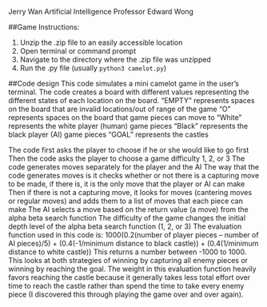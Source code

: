 Jerry Wan
Artificial Intelligence
Professor Edward Wong


##Game Instructions:
1.	Unzip the .zip file to an easily accessible location
2.	Open terminal or command prompt
3.	Navigate to the directory where the .zip file was unzipped 
4.	Run the .py file (usually `python3 camelot.py`)

##Code design
This code simulates a mini camelot game in the user’s terminal. The code creates a board with different values representing the different states of each location on the board. 
“EMPTY” represents spaces on the board that are invalid locations/out of range of the game
“O” represents spaces on the board that game pieces can move to
“White” represents the white player (human) game pieces
“Black” represents the black player (AI) game pieces
“GOAL” represents the castles

The code first asks the player to choose if he or she would like to go first
Then the code asks the player to choose a game difficulty 1, 2, or 3
The code generates moves separately for the player and the AI
The way that the code generates moves is it checks whether or not there is a capturing move to be made, if there is, it is the only move that the player or AI can make
Then if there is not a capturing move, it looks for moves (cantering moves or regular moves) and adds them to a list of moves that each piece can make
The AI selects a move based on the return value (a move) from the alpha beta search function
The difficulty of the game changes the initial depth level of the alpha beta search function (1, 2, or 3)
The evaluation function used in this code is:
1000(0.2(number of player pieces – number of AI pieces)/5) + (0.4(-1/minimum distance to black castle)) + (0.4(1/minimum distance to white castle))
This returns a number between -1000 to 1000. This looks at both strategies of winning by capturing all enemy pieces or winning by reaching the goal. The weight in this evaluation function heavily favors reaching the castle because it generally takes less total effort over time to reach the castle rather than spend the time to take every enemy piece (I discovered this through playing the game over and over again).
